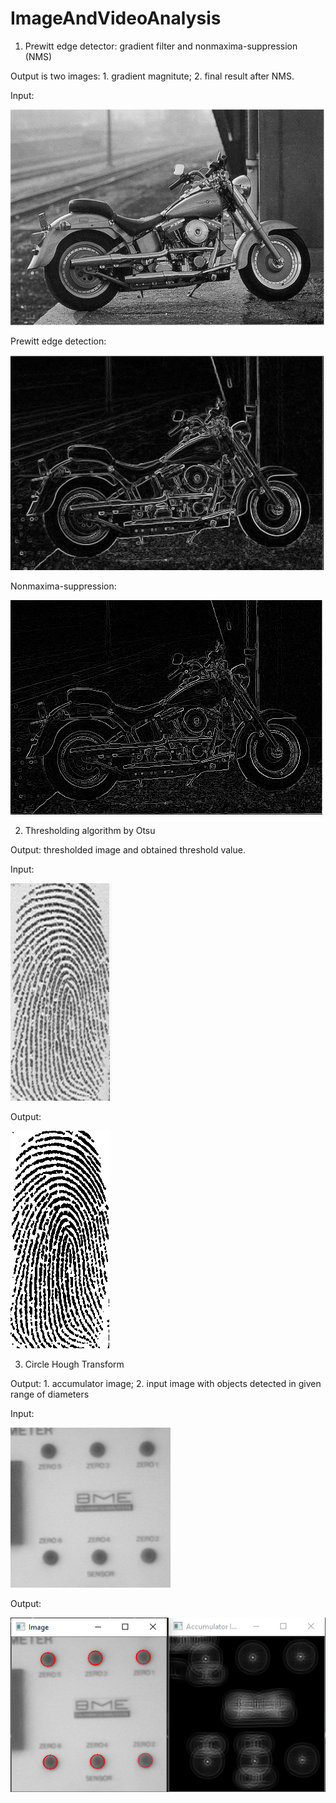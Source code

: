 # ImageAndVideoAnalysis

1. Prewitt edge detector: gradient filter and nonmaxima-suppression (NMS)

Output is two images: 1. gradient magnitute; 2. final result after NMS.

Input:

![alt text](https://github.com/nyakasko/ImageAndVideoAnalysis/blob/main/assignment1/motor.png?") 

Prewitt edge detection:

![alt text](https://github.com/nyakasko/ImageAndVideoAnalysis/blob/main/assignment1/motor_a.png?raw=true)

Nonmaxima-suppression:

![alt text](https://github.com/nyakasko/ImageAndVideoAnalysis/blob/main/assignment1/motor_b.png?raw=true)


2. Thresholding algorithm by Otsu

Output: thresholded image and obtained threshold value.

Input:

![alt text](https://github.com/nyakasko/ImageAndVideoAnalysis/blob/main/assignment2/finger.png?raw=true)

Output:

![alt text](https://github.com/nyakasko/ImageAndVideoAnalysis/blob/main/assignment2/finger_159.png?raw=true)

3. Circle Hough Transform

Output: 1. accumulator image; 2. input image with objects detected in given range of diameters

Input:

![alt text](https://github.com/nyakasko/ImageAndVideoAnalysis/blob/main/assignment3/data/circles.png?raw=true)


Output:

![alt text](https://github.com/nyakasko/ImageAndVideoAnalysis/blob/main/assignment3/data/circles_25_35.png?raw=true)


